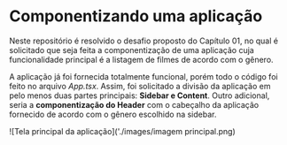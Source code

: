 # Componentizando uma aplicação
Neste repositório é resolvido o desafio proposto do Capítulo 01, no qual é solicitado que seja feita a componentização de uma aplicação cuja funcionalidade principal é a listagem de filmes de acordo com o gênero.

A aplicação já foi fornecida totalmente funcional, porém todo o código foi feito no arquivo *App.tsx*. Assim, foi solicitado a divisão da aplicação em pelo menos duas partes principais: **Sidebar e Content**. Outro adicional, seria a **componentização do Header** com o cabeçalho da aplicação fornecido de acordo com o gênero escolhido na sidebar. 

![Tela principal da aplicação]('./images/imagem principal.png)